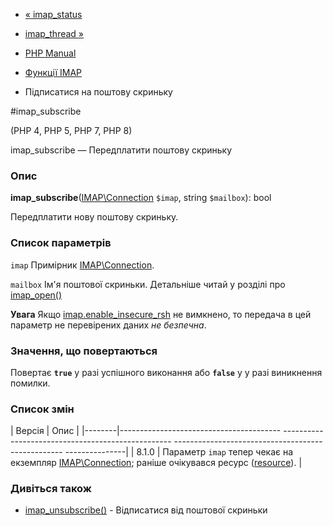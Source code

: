 - [« imap_status](function.imap-status.md)
- [imap_thread »](function.imap-thread.md)

- [PHP Manual](index.md)
- [Функції IMAP](ref.imap.md)
- Підписатися на поштову скриньку

#imap_subscribe

(PHP 4, PHP 5, PHP 7, PHP 8)

imap_subscribe — Передплатити поштову скриньку

### Опис

**imap_subscribe**([IMAP\Connection](class.imap-connection.md)
`$imap`, string `$mailbox`): bool

Передплатити нову поштову скриньку.

### Список параметрів

`imap`
Примірник [IMAP\Connection](class.imap-connection.md).

`mailbox`
Ім'я поштової скриньки. Детальніше читай у розділі про
[imap_open()](function.imap-open.md)

**Увага**
Якщо
[imap.enable_insecure_rsh](imap.configuration.md#ini.imap.enable-insecure-rsh)
не вимкнено, то передача в цей параметр не перевірених даних *не
безпечна*.

### Значення, що повертаються

Повертає **`true`** у разі успішного виконання або **`false`** у
у разі виникнення помилки.

### Список змін

| Версія | Опис |
|--------|---------------------------------------- -------------------------------------------------- -------------------------------------------------- ---------------|
| 8.1.0 | Параметр `imap` тепер чекає на екземпляр [IMAP\Connection](class.imap-connection.md); раніше очікувався ресурс ([resource](language.types.resource.md)). |

### Дивіться також

- [imap_unsubscribe()](function.imap-unsubscribe.md) - Відписатися від
поштової скриньки
